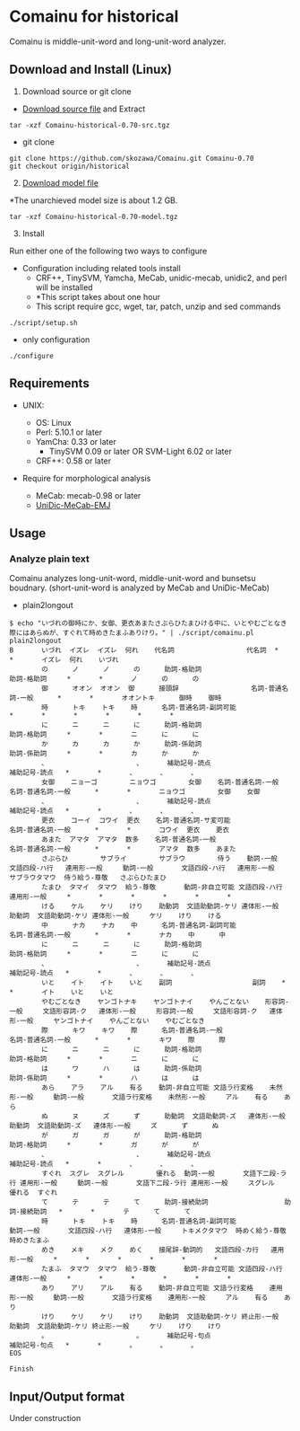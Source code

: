 # Comainu for historical
Comainu is middle-unit-word and long-unit-word analyzer.

## Download and Install (Linux)
1. Download source or git clone
  - [Download source file](http://sourceforge.jp/projects/comainu-emj/) and Extract
  ```
  tar -xzf Comainu-historical-0.70-src.tgz
  ```
  - git clone
  ```
  git clone https://github.com/skozawa/Comainu.git Comainu-0.70
  git checkout origin/historical
  ```

2. [Download model file](http://sourceforge.jp/projects/comainu-emj/)

  *The unarchieved model size is about 1.2 GB.
  ```
  tar -xzf Comainu-historical-0.70-model.tgz
  ```

3. Install

  Run either one of the following two ways to configure
  - Configuration including related tools install
    - CRF++, TinySVM, Yamcha, MeCab, unidic-mecab, unidic2, and perl will be installed
    - *This script takes about one hour
    - This script require gcc, wget, tar, patch, unzip and sed commands
  ```
  ./script/setup.sh
  ```
  - only configuration
  ```
  ./configure
  ```

## Requirements
- UNIX:
  - OS: Linux
  - Perl: 5.10.1 or later
  - YamCha: 0.33 or later
    - TinySVM 0.09 or later OR SVM-Light 6.02 or later 
  - CRF++: 0.58 or later

- Require for morphological analysis
  - MeCab: mecab-0.98 or later
  - [UniDic-MeCab-EMJ](http://www2.ninjal.ac.jp/lrc/index.php?UniDic%2F%C3%E6%B8%C5%CF%C2%CA%B8UniDic#hb89ebc9)

## Usage

### Analyze plain text
Comainu analyzes long-unit-word, middle-unit-word and bunsetsu boudnary. (short-unit-word is analyzed by MeCab and UniDic-MeCab)
- plain2longout 
```
$ echo "いづれの御時にか、女御、更衣あまたさぶらひたまひける中に、いとやむごとなき際にはあらぬが、すぐれて時めきたまふありけり。" | ./script/comainu.pl plain2longout
B       いづれ  イズレ  イズレ  何れ    代名詞                  代名詞  *       *       イズレ  何れ    いづれ
        の      ノ      ノ      の      助詞-格助詞                     助詞-格助詞     *       *       ノ      の      の
        御      オオン  オオン  御      接頭辞                  名詞-普通名詞-一般      *       *       オオントキ      御時    御時
        時      トキ    トキ    時      名詞-普通名詞-副詞可能                  *       *       *       *       *       *
        に      ニ      ニ      に      助詞-格助詞                     助詞-格助詞     *       *       ニ      に      に
        か      カ      カ      か      助詞-係助詞                     助詞-係助詞     *       *       カ      か      か
        、                      、      補助記号-読点                   補助記号-読点   *       *       、      、      、
        女御    ニョーゴ        ニョウゴ        女御    名詞-普通名詞-一般                      名詞-普通名詞-一般      *       *       ニョウゴ        女御    女御
        、                      、      補助記号-読点                   補助記号-読点   *       *       、      、      、
        更衣    コーイ  コウイ  更衣    名詞-普通名詞-サ変可能                  名詞-普通名詞-一般      *       *       コウイ  更衣    更衣
        あまた  アマタ  アマタ  数多    名詞-普通名詞-一般                      名詞-普通名詞-一般      *       *       アマタ  数多    あまた
        さぶらひ        サブライ        サブラウ        侍う    動詞-一般       文語四段-ハ行   連用形-一般     動詞-一般       文語四段-ハ行   連用形-一般     サブラウタマウ  侍う給う-尊敬   さぶらひたまひ
        たまひ  タマイ  タマウ  給う-尊敬       動詞-非自立可能 文語四段-ハ行   連用形-一般     *       *       *       *       *       *
        ける    ケル    ケリ    けり    助動詞  文語助動詞-ケリ 連体形-一般     助動詞  文語助動詞-ケリ 連体形-一般     ケリ    けり    ける
        中      ナカ    ナカ    中      名詞-普通名詞-副詞可能                  名詞-普通名詞-一般      *       *       ナカ    中      中
        に      ニ      ニ      に      助詞-格助詞                     助詞-格助詞     *       *       ニ      に      に
        、                      、      補助記号-読点                   補助記号-読点   *       *       、      、      、
        いと    イト    イト    いと    副詞                    副詞    *       *       イト    いと    いと
        やむごとなき    ヤンゴトナキ    ヤンゴトナイ    やんごとない    形容詞-一般     文語形容詞-ク   連体形-一般     形容詞-一般     文語形容詞-ク   連体形-一般     ヤンゴトナイ    やんごとない    やむごとなき
        際      キワ    キワ    際      名詞-普通名詞-一般                      名詞-普通名詞-一般      *       *       キワ    際      際
        に      ニ      ニ      に      助詞-格助詞                     助詞-格助詞     *       *       ニ      に      に
        は      ワ      ハ      は      助詞-係助詞                     助詞-係助詞     *       *       ハ      は      は
        あら    アラ    アル    有る    動詞-非自立可能 文語ラ行変格    未然形-一般     動詞-一般       文語ラ行変格    未然形-一般     アル    有る    あら
        ぬ      ヌ      ズ      ず      助動詞  文語助動詞-ズ   連体形-一般     助動詞  文語助動詞-ズ   連体形-一般     ズ      ず      ぬ
        が      ガ      ガ      が      助詞-格助詞                     助詞-格助詞     *       *       ガ      が      が
        、                      、      補助記号-読点                   補助記号-読点   *       *       、      、      、
        すぐれ  スグレ  スグレル        優れる  動詞-一般       文語下二段-ラ行 連用形-一般     動詞-一般       文語下二段-ラ行 連用形-一般     スグレル        優れる  すぐれ
        て      テ      テ      て      助詞-接続助詞                   助詞-接続助詞   *       *       テ      て      て
        時      トキ    トキ    時      名詞-普通名詞-副詞可能                  動詞-一般       文語四段-ハ行   連体形-一般     トキメクタマウ  時めく給う-尊敬 時めきたまふ
        めき    メキ    メク    めく    接尾辞-動詞的   文語四段-カ行   連用形-一般     *       *       *       *       *       *
        たまふ  タマウ  タマウ  給う-尊敬       動詞-非自立可能 文語四段-ハ行   連体形-一般     *       *       *       *       *       *
        あり    アリ    アル    有る    動詞-非自立可能 文語ラ行変格    連用形-一般     動詞-一般       文語ラ行変格    連用形-一般     アル    有る    あり
        けり    ケリ    ケリ    けり    助動詞  文語助動詞-ケリ 終止形-一般     助動詞  文語助動詞-ケリ 終止形-一般     ケリ    けり    けり
        。                      。      補助記号-句点                   補助記号-句点   *       *       。      。      。
EOS

Finish
```

## Input/Output format
Under construction
